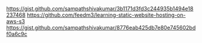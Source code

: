 https://gist.github.com/sampathshivakumar/3b1171d3fd3c244935b1494e18237468
https://github.com/feedm3/learning-static-website-hosting-on-aws-s3
https://gist.github.com/sampathshivakumar/8776eab425db7e80e745602bdf0a6c9c
